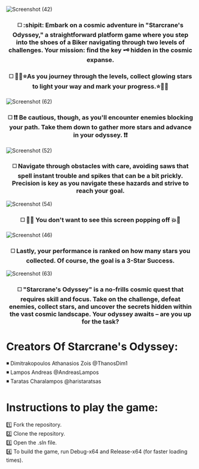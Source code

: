 
![Screenshot (42)](https://github.com/AndreasLampos/StarCranes-Odyssey/assets/17687288/2fd129c0-b660-4d1f-93ef-fb2b9a16d010)


### <p align="center"> ◻️ :shipit: Embark on a cosmic adventure in "Starcrane's Odyssey," a straightforward platform game where you step into the shoes of a Biker navigating through two levels of challenges. Your mission: find the key 🗝️ hidden in the cosmic expanse.</p>


### <p align="center">◻️ 💫🌟⭐As you journey through the levels, collect glowing stars to light your way and mark your progress.⭐🌟💫</p>

![Screenshot (62)](https://github.com/AndreasLampos/StarCranes-Odyssey/assets/17687288/3dfac387-4b99-4b05-ba0e-f881bb5b4cc9)


### <p align="center"> ◻️ ❗❗ Be cautious, though, as you'll encounter enemies blocking your path. Take them down to gather more stars and advance in your odyssey. ❗❗ </p>

![Screenshot (52)](https://github.com/AndreasLampos/StarCranes-Odyssey/assets/17687288/2da591a4-3339-458c-b3a1-7bb05d05f0dd)


### <p align="center">◻️ Navigate through obstacles with care, avoiding saws that spell instant trouble and spikes that can be a bit prickly. Precision is key as you navigate these hazards and strive to reach your goal.</p>

![Screenshot (54)](https://github.com/AndreasLampos/StarCranes-Odyssey/assets/17687288/ab55ec35-1b50-44f4-bc85-b86d380a4ce8)


###  <p align="center">◻️ 💢💥 You don't want to see this screen popping off 💥💢</p>

![Screenshot (46)](https://github.com/AndreasLampos/StarCranes-Odyssey/assets/17687288/088dc4df-4182-43a1-8385-cd3b89a630a8)


### <p align="center">◻️ Lastly, your performance is ranked on how many stars you collected. Of course, the goal is a 3-Star Success.</p>
![Screenshot (63)](https://github.com/AndreasLampos/StarCranes-Odyssey/assets/17687288/f885f3e6-c1f9-49e6-a874-022593d1bdef)

### <p align="center">◻️ "Starcrane's Odyssey" is a no-frills cosmic quest that requires skill and focus. Take on the challenge, defeat enemies, collect stars, and uncover the secrets hidden within the vast cosmic landscape. Your odyssey awaits – are you up for the task?</p>


# Creators Of Starcrane's Odyssey:
◾  Dimitrakopoulos Athanasios Zois @ThanosDim1 <br />
◾  Lampos Andreas @AndreasLampos <br />
◾  Taratas Charalampos @haristaratsas <br />



# Instructions to play the game:
1️⃣  Fork the repository. <br /> 
2️⃣  Clone the repository. <br />
3️⃣  Open the .sln file. <br />
4️⃣  To build the game, run Debug-x64 and Release-x64 (for faster loading times).
